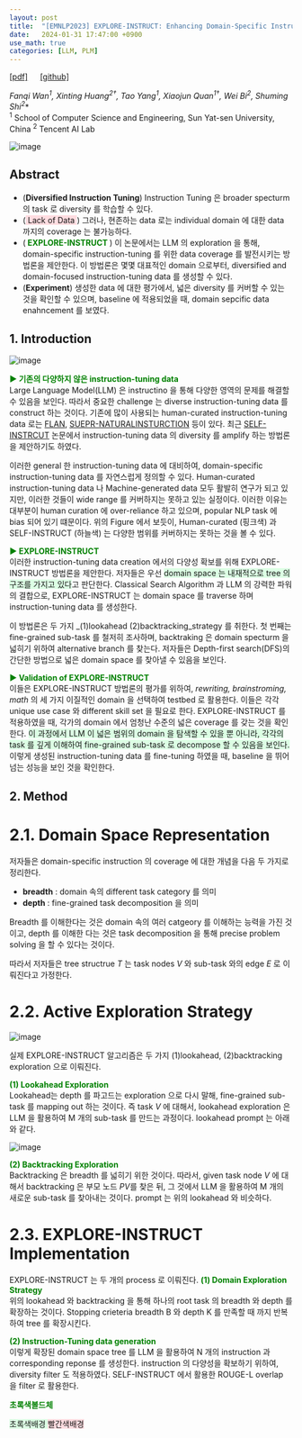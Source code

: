 ```yaml
---
layout: post
title:  "[EMNLP2023] EXPLORE-INSTRUCT: Enhancing Domain-Specific Instruction Coverage through Active Exploration"
date:   2024-01-31 17:47:00 +0900
use_math: true
categories: [LLM, PLM]
---
```


[[pdf]](https://aclanthology.org/2023.emnlp-main.587.pdf) &emsp;
[[github]](https://github.com/fanqiwan/Explore-Instruct)

**Fanqi Wan<sup>1*</sup>, Xinting Huang<sup>2†</sup>, Tao Yang<sup>1</sup>, Xiaojun Quan<sup>1†</sup>, Wei Bi<sup>2</sup>, Shuming Shi<sup>2</sup>**
<br><sup>1</sup> School of Computer Science and Engineering, Sun Yat-sen University, China <sup>2</sup> Tencent AI Lab &emsp;

![image](https://github.com/yong1-kim/yong1-kim.github.io/assets/42200027/2aa06fa7-6a45-4214-8ce2-bc4db30177f7)

## Abstract
- (**Diversified Instruction Tuning**) Instruction Tuning 은 broader specturm 의 task 로 diversity 를 학습할 수 있다.
- (<span style='background-color: #ffdce0'> Lack of Data </span>) 그러나, 현존하는 data 로는 individual domain 에 대한 data 까지의 coverage 는 불가능하다.
- (<span style='color:green;font-weight:bold'> EXPLORE-INSTRUCT </span>) 이 논문에서는 LLM 의 exploration 을 통해, domain-specific instruction-tuning 를 위한 data coverage 를 발전시키는 방법론을 제안한다. 이 방법론은 몇몇 대표적인 domain 으로부터, diversified and domain-focused instruction-tuning data 를 생성할 수 있다.
- (**Experiment**) 생성한 data 에 대한 평가에서, 넓은 diversity 를 커버할 수 있는 것을 확인할 수 있으며, baseline 에 적용되었을 때, domain sepcific data enahncement 를 보였다.

## 1. Introduction
![image](https://github.com/yong1-kim/yong1-kim.github.io/assets/42200027/aef0547c-ca1d-4cdb-a5cb-a137b18f154d)

<span style='color:green;font-weight:bold'> ▶ 기존의 다양하지 않은 instruction-tuning data </span>
<br>
Large Language Model(LLM) 은 instructino 을 통해 다양한 영역의 문제를 해결할 수 있음을 보인다.
따라서 중요한 challenge 는 diverse instruction-tuning data 를 construct 하는 것이다.
기존에 많이 사용되는 human-curated instruction-tuning data 로는 [FLAN](https://arxiv.org/abs/2210.11416), [SUEPR-NATURALINSTURCTION](https://aclanthology.org/2022.emnlp-main.340/) 등이 있다.
최근 [SELF-INSTRCUT](https://arxiv.org/abs/2212.10560) 논문에서 instruction-tuning data 의 diversity 를 amplify 하는 방법론을 제안하기도 하였다.

이러한 general 한 instruction-tuning data 에 대비하여, domain-specific instruction-tuning data 를 자연스럽게 정의할 수 있다.
Human-curated instruction-tuning data 나 Machine-generated data  모두 활발히 연구가 되고 있지만, 이러한 것들이 wide range 를 커버하지는 못하고 있는 실정이다.
이러한 이유는 대부분이 human curation 에 over-reliance 하고 있으며, popular NLP task 에 bias 되어 있기 떄문이다.
위의 Figure 에서 보듯이, Human-curated (핑크색) 과 SELF-INSTRUCT (하늘색) 는 다양한 범위를 커버하지는 못하는 것을 볼 수 있다.

<span style='color:green;font-weight:bold'> ▶ EXPLORE-INSTRUCT </span>
<br>
이러한 instruction-tuning data creation 에서의 다양성 확보를 위해 EXPLORE-INSTRUCT 방법론을 제안한다.
저자들은 우선 <span style='background-color: #dcffe4'> domain space 는 내재적으로 tree 의 구조를 가지고 있다</span>고 판단한다.
Classical Search Algorithm 과 LLM 의 강력한 파워의 결합으로, EXPLORE-INSTRUCT 는 domain space 를 traverse 하며 instruction-tuning data 를 생성한다.

이 방법론은 두 가지 _(1)lookahead (2)backtracking_strategy 를 취한다.
첫 번째는 fine-grained sub-task 를 철저히 조사하며, backtraking 은 domain specturm 을 넓히기 위하여 alternative branch 를 찾는다.
저자들은 Depth-first search(DFS)의 간단한 방법으로 넓은 domain space 를 찾아낼 수 있음을 보인다.

<span style='color:green;font-weight:bold'> ▶ Validation of EXPLORE-INSTRUCT </span>
<br>
이들은 EXPLORE-INSTRUCT 방법론의 평가를 위하여, *rewriting, brainstroming, math* 의 세 가지 이질적인 domain 을 선택하여 testbed 로 활용한다.
이들은 각각 unique use case 와 different skill set 을 필요로 한다.
EXPLORE-INSTRUCT 를 적용하였을 때, 각가의 domain 에서 엄청난 수준의 넓은 coverage 를 갖는 것을 확인한다.
<span style='background-color: #dcffe4'> 이 과정에서 LLM 이 넓은 범위의 domain 을 탐색할 수 있을 뿐 아니라, 각각의 task 를 깊게 이해하여 fine-grained sub-task 로 decompose 할 수 있음을 보인다. </span>
이렇게 생성된 instruction-tuning data 를 fine-tuning 하였을 때, baseline 을 뛰어넘는 성능을 보인 것을 확인한다.

## 2. Method
# 2.1. Domain Space Representation
저자들은 domain-specific instruction 의 coverage 에 대한 개념을 다음 두 가지로 정리한다.
- **breadth** : domain 속의 different task category 를 의미
- **depth** : fine-grained task decomposition 을 의미

 Breadth 를 이해한다는 것은 domain 속의 여러 catgeory 를 이해하는 능력을 가진 것이고, depth 를 이해한 다는 것은 task decomposition 을 통해 precise problem solving 을 할 수 있다는 것이다.

따라서 저자들은 tree structrue $T$ 는 task nodes $V$ 와 sub-task 와의 edge $E$ 로 이뤄진다고 가정한다.


# 2.2. Active Exploration Strategy

![image](https://github.com/yong1-kim/yong1-kim.github.io/assets/42200027/950ca60f-caaa-4457-bf7d-bcbb8e5653d9)

실제 EXPLORE-INSTRUCT 알고리즘은 두 가지 (1)lookahead, (2)backtracking exploration 으로 이뤄진다.

<span style='color:green;font-weight:bold'> (1) Lookahead Exploration </span>
<br>
Lookahead는 depth 를 파고드는 exploration 으로 다시 말해, fine-grained sub-task 를 mapping out 하는 것이다.
즉 task $V$ 에 대해서, lookahead exploration 은 LLM 을 활용하여 M 개의 sub-task 를 만드는 과정이다.
lookahead prompt 는 아래와 같다.

![image](https://github.com/yong1-kim/yong1-kim.github.io/assets/42200027/866bdb36-1483-4612-bcce-c07d5aa6d953)

<span style='color:green;font-weight:bold'> (2) Backtracking Exploration  </span>
<br>
Backtracking 은 breadth 를 넓히기 위한 것이다.
따라서, given task node $V$ 에 대해서 backtracking 은 부모 노드 $PV$를 찾은 뒤, 그 것에서 LLM 을 활용하여 M 개의 새로운 sub-task 를 찾아내는 것이다.
prompt 는 위의 lookahead 와 비슷하다.

# 2.3. EXPLORE-INSTRUCT Implementation
EXPLORE-INSTRUCT 는 두 개의 process 로 이뤄진다.
<span style='color:green;font-weight:bold'> (1) Domain Exploration Strategy </span>
<br>
위의 lookahead 와 backtracking 을 통해 하나의 root task 의 breadth 와 depth 를 확장하는 것이다.
Stopping crieteria breadth B 와 depth K 를 만족할 때 까지 반복하여 tree 를 확장시킨다.

<span style='color:green;font-weight:bold'> (2) Instruction-Tuning data generation </span>
<br>
이렇게 확장된 domain space tree 를 LLM 을 활용하여 N 개의 instruction 과 corresponding reponse 를 생성한다.
instruction 의 다양성을 확보하기  위하여, diversity filter 도 적용하였다. 
SELF-INSTRUCT 에서 활용한 ROUGE-L overlap 을 filter 로 활용한다.


<span style='color:green;font-weight:bold'> 초록색볼드체 </span>

<span style='background-color: #dcffe4'> 초록색배경 </span>
<span style='background-color: #ffdce0'> 빨간색배경 </span>
